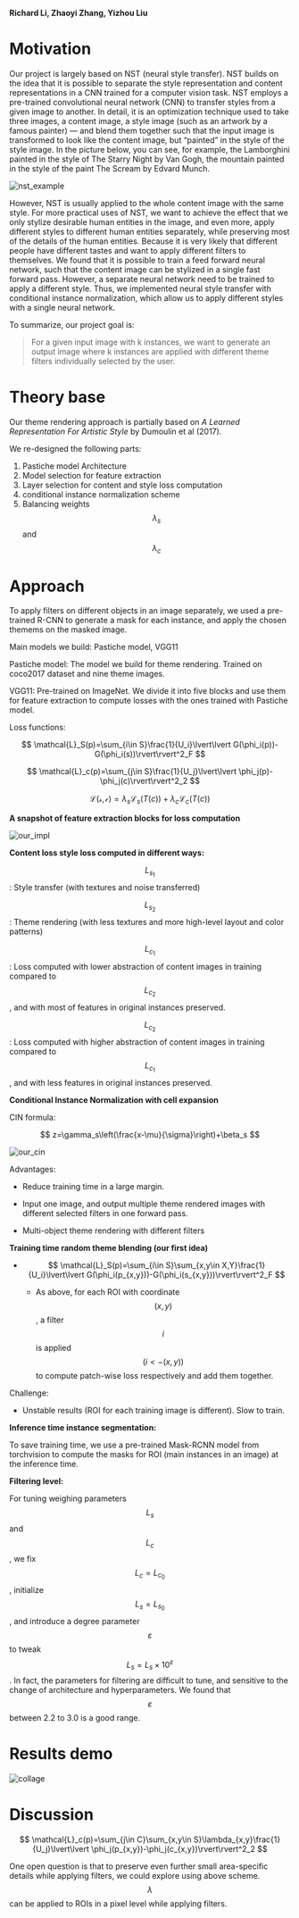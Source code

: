 <script src="https://cdn.mathjax.org/mathjax/latest/MathJax.js?config=TeX-AMS-MML_HTMLorMML" type="text/javascript"></script>

**Richard Li, Zhaoyi Zhang, Yizhou Liu**

# Motivation

Our project is largely based on NST (neural style transfer). NST builds on the idea that it is possible to separate the style representation and content representations in a CNN trained for a computer vision task. NST employs a pre-trained convolutional neural network (CNN) to transfer styles from a given image to another. In detail, it is an optimization technique used to take three images, a content image, a style image (such as an artwork by a famous painter) — and blend them together such that the input image is transformed to look like the content image, but “painted” in the style of the style image. In the picture below, you can see, for example, the Lamborghini painted in the style of The Starry Night by Van Gogh, the mountain painted in the style of the paint The Scream by Edvard Munch.

![nst_example](img/nst.jpeg)

However, NST is usually applied to the whole content image with the same style. For more practical uses of NST, we want to achieve the effect that we only stylize desirable human entities in the image, and even more, apply different styles to different human entities separately, while preserving most of the details of the human entities. Because it is very likely that different people have different tastes and want to apply different filters to themselves. We found that it is possible to train a feed forward neural network, such that the content image can be stylized in a single fast forward pass. However, a separate neural network need to be trained to apply a different style. Thus, we implemented neural style transfer with conditional instance normalization, which allow us to apply different styles with a single neural network.

To summarize, our project goal is:

> For a given input image with k instances, we want to generate an output image where k instances are applied with different theme filters individually selected by the user.

# Theory base

Our theme rendering approach is partially based on *A Learned Representation For Artistic Style* by Dumoulin et al (2017).

We re-designed the following parts:

1. Pastiche model Architecture
2. Model selection for feature extraction
3. Layer selection for content and style loss computation
4. conditional instance normalization scheme
5. Balancing weights $$\lambda_s$$ and $$\lambda_c$$

# Approach

To apply filters on different objects in an image separately, we used a pre-trained R-CNN to generate a mask for each instance, and apply the chosen themems on the masked image.

Main models we build: Pastiche model, VGG11

Pastiche model: The model we build for theme rendering. Trained on coco2017 dataset and nine theme images.

VGG11: Pre-trained on ImageNet. We divide it into five blocks and use them for feature extraction to compute losses with the ones trained with Pastiche model.

Loss functions:

$$
\mathcal{L}_S(p)=\sum_{i\in S}\frac{1}{U_i}\lvert\lvert G(\phi_i(p))-G(\phi_i(s))\rvert\rvert^2_F
$$

$$
\mathcal{L}_c(p)=\sum_{j\in S}\frac{1}{U_j}\lvert\lvert \phi_j(p)-\phi_j(c)\rvert\rvert^2_2
$$

$$
\mathcal{L(s,c)}=\lambda_s\mathcal{L}_s(T(c))+\lambda_c\mathcal{L}_c(T(c))
$$


**A snapshot of feature extraction blocks for loss computation**

![our_impl](img/our_impl.png)

**Content loss style loss computed in different ways:**

$$L_{s_1}$$: Style transfer (with textures and noise transferred)

$$L_{s_2}$$: Theme rendering (with less textures and more high-level layout and color patterns)

$$L_{c_1}$$: Loss computed with lower abstraction of content images in training compared to $$L_{c_2}$$, and with most of features in original instances preserved.

$$L_{c_2}$$: Loss computed with higher abstraction of content images in training compared to $$L_{c_1}$$, and with less features in original instances preserved.

**Conditional Instance Normalization with cell expansion**

CIN formula:

$$
z=\gamma_s\left(\frac{x-\mu}{\sigma}\right)+\beta_s
$$

![our_cin](img/our_cin.png)

Advantages: 

- Reduce training time in a large margin.

- Input one image, and output multiple theme rendered images with different selected filters in one forward pass.

- Multi-object theme rendering with different filters

**Training time random theme blending (our first idea)**

- $$
  \mathcal{L}_S(p)=\sum_{i\in S}\sum_{x,y\in X,Y}\frac{1}{U_i}\lvert\lvert G(\phi_i(p_{x,y}))-G(\phi_i(s_{x,y}))\rvert\rvert^2_F
  $$

  - As above, for each ROI with coordinate $$(x, y)$$, a filter $$i$$ is applied $$(i <- (x, y))$$ to compute patch-wise loss respectively and add them together.

Challenge:

- Unstable results (ROI for each training image is different). Slow to train.

**Inference time instance segmentation:**

To save training time, we use a pre-trained Mask-RCNN model from torchvision to compute the masks for ROI (main instances in an image) at the inference time.

**Filtering level:**

For tuning weighing parameters $$L_s$$ and $$L_c$$, we fix $$L_c=L_{c_0}$$, initialize $$L_s=L_{s_0}$$, and introduce a degree parameter $$\varepsilon$$ to tweak $$L_s=L_s\times10^\varepsilon$$. In fact, the parameters for filtering are difficult to tune, and sensitive to the change of architecture and hyperparameters. We found that $$\varepsilon$$ between 2.2 to 3.0 is a good range.

# Results demo

![collage](img/collage.png)

# Discussion

$$
\mathcal{L}_c(p)=\sum_{j\in C}\sum_{x,y\in S}\lambda_{x,y}\frac{1}{U_j}\lvert\lvert \phi_j(p_{x,y})-\phi_j(c_{x,y})\rvert\rvert^2_2
$$

One open question is that to preserve even further small area-specific details while applying filters, we could explore using above scheme. $$\lambda$$ can be applied to ROIs in a pixel level while applying filters.
